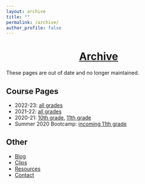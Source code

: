 ```yaml
---
layout: archive
title: ""
permalink: /archive/
author_profile: false
---
```


# [<center>Archive</center>](#top)

<div style="width:100%; max-width:800px; margin:auto">  
<p>These pages are out of date and no longer maintained.</p>

<h2>Course Pages</h2>

<ul>
<li>2022-23: <a class="body" target="_blank" href="https://eurisko.us/courses-2022-23">all grades</a></li>
<li>2021-22: <a class="body" target="_blank" href="https://eurisko.us/courses-2021-22">all grades</a></li>
<li>2020-21: <a class="body" target="_blank" href="https://eurisko.us/computation-and-modeling-2020-21">10th grade</a>, <a class="body" target="_blank" href="https://eurisko.us/machine-learning-2020-21">11th grade</a></li>
<li>Summer 2020 Bootcamp: <a class="body" target="_blank" href="https://eurisko.us/computation-and-modeling-2020-summer">incoming 11th grade</a></li>
</ul>

<h2>Other</h2>

<ul>
<li><a class="body" target="_blank" href="https://eurisko.us/blog">Blog</a></li>
<li><a class="body" target="_blank" href="https://eurisko.us/clips">Clips</a></li>
<li><a class="body" target="_blank" href="https://eurisko.us/resources">Resources</a></li>
<li><a class="body" target="_blank" href="https://eurisko.us/contact">Contact</a></li>
</ul>
    
</div>

